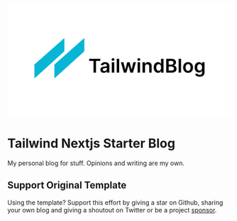 ![tailwind-nextjs-banner](/public/static/images/twitter-card.png)

# Tailwind Nextjs Starter Blog

My personal blog for stuff. Opinions and writing are my own.

## Support Original Template

Using the template? Support this effort by giving a star on Github, sharing your own blog and giving a shoutout on Twitter or be a project [sponsor](https://github.com/sponsors/timlrx).

